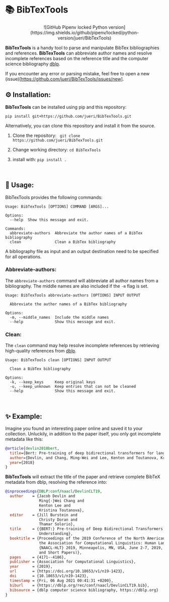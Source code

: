 # 📚 BibTexTools
<center>
  ![GitHub Pipenv locked Python version](https://img.shields.io/github/pipenv/locked/python-version/jueri/BibTexTools)
</center>

**BibTexTools** is a handy tool to parse and manipulate BibTex bibliographies and references. **BibTexTools** can abbreviate author names and resolve incomplete references based on the reference title and the computer science bibliography [dblp](https://dblp.uni-trier.de/).

If you encounter any error or parsing mistake, feel free to open a new (issue)[https://github.com/jueri/BibTexTools/issues/new].
<br>

## ⚙️ Installation:
**BibTexTools** can be installed using pip and this repository:
```
pip install git+https://github.com/jueri/BibTexTools.git
```

Alternatively, you can clone this repository and install it from the source.
1. Clone the repository:
` git clone https://github.com/jueri/BibTexTools.git`

2. Change working directory:
`cd BibTexTools`

3. install with:
`pip install .`

<br>

## 📖 Usage:
BibTexTools provides the following commands:
```
Usage: BibTexTools [OPTIONS] COMMAND [ARGS]...

Options:
  --help  Show this message and exit.

Commands:
  abbreviate-authors  Abbreviate the author names of a BibTex bibliography
  clean               Clean a BibTex bibliography
```

A bibliography file as input and an output destination need to be specified for all operations.

### Abbreviate-authors:
The `abbreviate-authors` command will abbreviate all author names from a bibliography. The middle names are also included if the `-m` flag is set.
```
Usage: BibTexTools abbreviate-authors [OPTIONS] INPUT OUTPUT

  Abbreviate the author names of a BibTex bibliography

Options:
  -m, --middle_names  Include the middle names
  --help              Show this message and exit.
```

### Clean:
The `clean` command may help resolve incomplete references by retrieving high-quality references from [dblp](https://dblp.uni-trier.de/).
```
Usage: BibTexTools clean [OPTIONS] INPUT OUTPUT

  Clean a BibTex bibliography

Options:
  -k, --keep_keys     Keep original keys
  -u, --keep_unknown  Keep entries that can not be cleaned
  --help              Show this message and exit.
```
<br>

## ✨ Example:
Imagine you found an interesting paper online and saved it to your collection. Unluckily, in addition to the paper itself, you only got incomplete metadata like this:
```BibTeX
@article{devlin2018bert,
  title={Bert: Pre-training of deep bidirectional transformers for language understanding},
  author={Devlin, and Chang, Ming-Wei and Lee, Kenton and Toutanova, Kristina},
  year={2018}
}
```

**BibTexTools** will extract the title of the paper and retrieve complete BibTeX metadata from dblp, resolving the reference into:

```BibTeX
@inproceedings{DBLP:conf/naacl/DevlinCLT19,
  author    = {Jacob Devlin and
               Ming{-}Wei Chang and
               Kenton Lee and
               Kristina Toutanova},
  editor    = {Jill Burstein and
               Christy Doran and
               Thamar Solorio},
  title     = {{BERT:} Pre-training of Deep Bidirectional Transformers for Language
               Understanding},
  booktitle = {Proceedings of the 2019 Conference of the North American Chapter of
               the Association for Computational Linguistics: Human Language Technologies,
               {NAACL-HLT} 2019, Minneapolis, MN, USA, June 2-7, 2019, Volume 1 (Long
               and Short Papers)},
  pages     = {4171--4186},
  publisher = {Association for Computational Linguistics},
  year      = {2019},
  url       = {https://doi.org/10.18653/v1/n19-1423},
  doi       = {10.18653/v1/n19-1423},
  timestamp = {Fri, 06 Aug 2021 00:41:31 +0200},
  biburl    = {https://dblp.org/rec/conf/naacl/DevlinCLT19.bib},
  bibsource = {dblp computer science bibliography, https://dblp.org}
}
```
